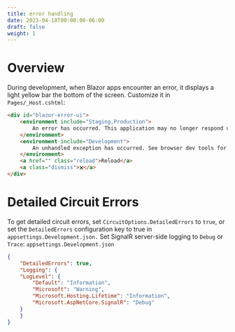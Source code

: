 ```yaml
---
title: error handling
date: 2023-04-18T00:00:00-06:00
draft: false
weight: 1
---
```


# Overview
During development, when Blazor apps encounter an error, it displays a light yellow bar the bottom of the screen.
Customize it in `Pages/_Host.cshtml`:
```html
<div id="blazor-error-ui">
    <environment include="Staging,Production">
        An error has occurred. This application may no longer respond until reloaded.
    </environment>
    <environment include="Development">
        An unhandled exception has occurred. See browser dev tools for details.
    </environment>
    <a href="" class="reload">Reload</a>
    <a class="dismiss">🗙</a>
</div>
```

# Detailed Circuit Errors
To get detailed circuit errors, set `CircuitOptions.DetailedErrors` to `true`, or set the `DetailedErrors` configuration key to true in `appsettings.Development.json.`  Set SignalR server-side logging to `Debug` or `Trace`:
`appsettings.Development.json`
```json
{
    "DetailedErrors": true,
    "Logging": {
    "LogLevel": {
        "Default": "Information",
        "Microsoft": "Warning",
        "Microsoft.Hosting.Lifetime": "Information",
        "Microsoft.AspNetCore.SignalR": "Debug"
    }
    }
}
```
